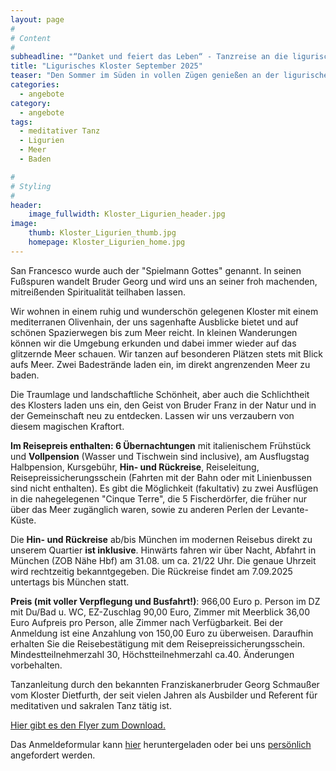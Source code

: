 ```yaml
---
layout: page
#
# Content
#
subheadline: "“Danket und feiert das Leben“ - Tanzreise an die ligurische Küste mit Franziskanerbruder Georg Schmaußer 7 Tage vom 31. August bis 7. September 2025"
title: "Ligurisches Kloster September 2025"
teaser: "Den Sommer im Süden in vollen Zügen genießen an der ligurischen Levante-Küste im Geist von San Francesco, dazu laden wir ein. Zu unserem Motto für diese Tage „Danket und feiert das Leben!“ wollen wir uns inspirieren lassen durch die Tänze, Erzählungen und Lieder von Bruder Georg."
categories:
  - angebote
category:
  - angebote
tags:
  - meditativer Tanz
  - Ligurien
  - Meer
  - Baden

#
# Styling
#
header:
    image_fullwidth: Kloster_Ligurien_header.jpg
image:
    thumb: Kloster_Ligurien_thumb.jpg
    homepage: Kloster_Ligurien_home.jpg
---
```

San Francesco wurde auch der "Spielmann Gottes" genannt. In seinen Fußspuren wandelt Bruder Georg und wird uns an seiner froh machenden, mitreißenden Spiritualität teilhaben lassen.

Wir wohnen in einem ruhig und wunderschön gelegenen Kloster mit einem mediterranen Olivenhain, der uns sagenhafte Ausblicke bietet und auf schönen Spazierwegen bis zum Meer reicht. In kleinen Wanderungen können wir die Umgebung erkunden und dabei immer wieder auf das glitzernde Meer schauen. Wir tanzen auf besonderen Plätzen stets mit Blick aufs Meer. Zwei Badestrände laden ein, im direkt angrenzenden Meer zu baden.

Die Traumlage und landschaftliche Schönheit, aber auch die Schlichtheit des Klosters laden uns ein, den Geist von Bruder Franz in der Natur und in der Gemeinschaft neu zu entdecken. Lassen wir uns verzaubern von diesem magischen Kraftort.

**Im Reisepreis enthalten: 6 Übernachtungen** mit italienischem Frühstück und **Vollpension** (Wasser und Tischwein sind inclusive), am Ausflugstag Halbpension, Kursgebühr, **Hin- und Rückreise**, Reiseleitung, Reisepreissicherungsschein (Fahrten mit der Bahn oder mit Linienbussen sind nicht enthalten). Es gibt die Möglichkeit (fakultativ) zu zwei Ausflügen in die nahegelegenen "Cinque Terre", die 5 Fischerdörfer, die früher nur über das Meer zugänglich waren, sowie zu anderen Perlen der Levante-Küste.

Die **Hin- und Rückreise** ab/bis München im modernen Reisebus direkt zu unserem Quartier **ist inklusive**. Hinwärts fahren wir über Nacht, Abfahrt in München (ZOB Nähe Hbf) am 31.08. um ca. 21/22 Uhr. Die genaue Uhrzeit wird rechtzeitig bekanntgegeben. Die Rückreise findet am 7.09.2025 untertags bis München statt.

**Preis (mit voller Verpflegung und Busfahrt!)**: 966,00 Euro p. Person im DZ mit Du/Bad u. WC, EZ-Zuschlag 90,00 Euro, Zimmer mit Meerblick 36,00 Euro Aufpreis pro Person, alle Zimmer nach Verfügbarkeit. Bei der Anmeldung ist eine Anzahlung von 150,00 Euro zu überweisen. Daraufhin erhalten Sie die Reisebestätigung mit dem Reisepreissicherungsschein. Mindestteilnehmerzahl 30, Höchstteilnehmerzahl ca.40. Änderungen vorbehalten.

Tanzanleitung durch den bekannten Franziskanerbruder Georg Schmaußer vom Kloster Dietfurth, der seit vielen Jahren als Ausbilder und Referent für meditativen und sakralen Tanz tätig ist.

[Hier gibt es den Flyer zum Download.](/assets/downloads/Ligurisches_Kloster_September_2025.pdf)

Das Anmeldeformular kann [hier](/anmeldung/) heruntergeladen oder bei uns [persönlich](/kontakt/) angefordert werden.
